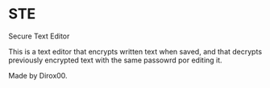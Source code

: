 # STE
Secure Text Editor

This is a text editor that encrypts written text when saved, and that decrypts previously encrypted text with the same passowrd por editing it.

Made by Dirox00.
